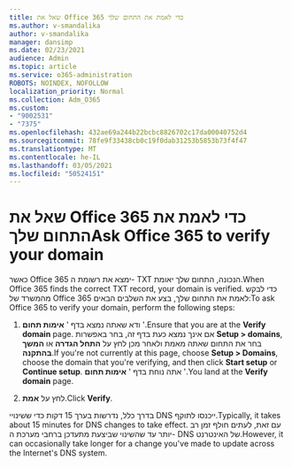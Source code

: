 ```yaml
---
title: שאל את Office 365 כדי לאמת את התחום שלך
ms.author: v-smandalika
author: v-smandalika
manager: dansimp
ms.date: 02/23/2021
audience: Admin
ms.topic: article
ms.service: o365-administration
ROBOTS: NOINDEX, NOFOLLOW
localization_priority: Normal
ms.collection: Adm_O365
ms.custom:
- "9002531"
- "7375"
ms.openlocfilehash: 432ae69a244b22bcbc8826702c17da00040752d4
ms.sourcegitcommit: 78fe9f33438cb0c19f0dab31253b5853b73f4f47
ms.translationtype: MT
ms.contentlocale: he-IL
ms.lasthandoff: 03/05/2021
ms.locfileid: "50524151"
---
```

# <a name="ask-office-365-to-verify-your-domain"></a><span data-ttu-id="d7871-102">שאל את Office 365 כדי לאמת את התחום שלך</span><span class="sxs-lookup"><span data-stu-id="d7871-102">Ask Office 365 to verify your domain</span></span>

<span data-ttu-id="d7871-103">כאשר Office 365 ימצא את רשומת ה- TXT הנכונה, התחום שלך יאומת.</span><span class="sxs-lookup"><span data-stu-id="d7871-103">When Office 365 finds the correct TXT record, your domain is verified.</span></span> <span data-ttu-id="d7871-104">כדי לבקש מהמשרד של Office 365 לאמת את התחום שלך, בצע את השלבים הבאים:</span><span class="sxs-lookup"><span data-stu-id="d7871-104">To ask Office 365 to verify your domain, perform the following steps:</span></span>

1. <span data-ttu-id="d7871-105">ודא שאתה נמצא בדף ' **אימות תחום** '.</span><span class="sxs-lookup"><span data-stu-id="d7871-105">Ensure that you are at the **Verify domain** page.</span></span> <span data-ttu-id="d7871-106">אם אינך נמצא כעת בדף זה, בחר באפשרות **Setup > domains**, בחר את התחום שאתה מאמת ולאחר מכן לחץ על **התחל הגדרה** או **המשך בהתקנה**.</span><span class="sxs-lookup"><span data-stu-id="d7871-106">If you're not currently at this page, choose **Setup > Domains**, choose the domain that you're verifying, and then click **Start setup** or **Continue setup**.</span></span> <span data-ttu-id="d7871-107">אתה נוחת בדף ' **אימות תחום** '.</span><span class="sxs-lookup"><span data-stu-id="d7871-107">You land at the **Verify domain** page.</span></span>

2. <span data-ttu-id="d7871-108">לחץ על **אמת**.</span><span class="sxs-lookup"><span data-stu-id="d7871-108">Click **Verify**.</span></span>

<span data-ttu-id="d7871-109">בדרך כלל, נדרשות בערך 15 דקות כדי ששינויי DNS ייכנסו לתוקף.</span><span class="sxs-lookup"><span data-stu-id="d7871-109">Typically, it takes about 15 minutes for DNS changes to take effect.</span></span> <span data-ttu-id="d7871-110">עם זאת, לעתים חולף זמן רב יותר עד שהשינוי שביצעת מתעדכן ברחבי מערכת ה- DNS של האינטרנט.</span><span class="sxs-lookup"><span data-stu-id="d7871-110">However, it can occasionally take longer for a change you've made to update across the Internet's DNS system.</span></span>


